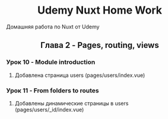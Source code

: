 <h1 align="center">Udemy Nuxt Home Work</h1>

Домашняя работа по Nuxt от Udemy

<!-- Глава 2 -->
<!-------------------------------------------------------------------------->

<h2 align="center">Глава 2 - Pages, routing, views</h2>

### Урок 10 - Module introduction

1. Добавлена страница users (pages/users/index.vue)

### Урок 11 - From folders to routes

1. Добавлены динамические страницы в users (pages/users/_id/index.vue)
